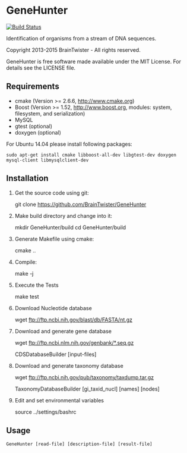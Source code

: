 GeneHunter
==========

[![Build Status](https://travis-ci.org/BrainTwister/GeneHunter.png)](https://travis-ci.org/BrainTwister/GeneHunter)

Identification of organisms from a stream of DNA sequences.

Copyright 2013-2015 BrainTwister - All rights reserved.

GeneHunter is free software made available under the MIT License. For details see the LICENSE file.

Requirements
------------

- cmake (Version >= 2.6.6, http://www.cmake.org)
- Boost (Version >= 1.52, http://www.boost.org, modules: system, filesystem, and serialization)
- MySQL
- gtest (optional)
- doxygen (optional)

For Ubuntu 14.04 please install following packages:

    sudo apt-get install cmake libboost-all-dev libgtest-dev doxygen mysql-client libmysqlclient-dev

Installation
------------

1) Get the source code using git:

    git clone https://github.com/BrainTwister/GeneHunter
  
2) Make build directory and change into it:
  
    mkdir GeneHunter/build
    cd GeneHunter/build

3) Generate Makefile using cmake:

    cmake ..

4) Compile:

    make -j <number of cores>

5) Execute the Tests

    make test

6) Download Nucleotide database

    wget ftp://ftp.ncbi.nih.gov/blast/db/FASTA/nt.gz

7) Download and generate gene database

    wget ftp://ftp.ncbi.nlm.nih.gov/genbank/*.seq.gz
 
    CDSDatabaseBuilder [input-files]

8) Download and generate taxonomy database

    wget ftp://ftp.ncbi.nih.gov/pub/taxonomy/taxdump.tar.gz

    TaxonomyDatabaseBuilder [gi_taxid_nucl] [names] [nodes]

9) Edit and set environmental variables

    source ../settings/bashrc

Usage
-----

    GeneHunter [read-file] [description-file] [result-file]
